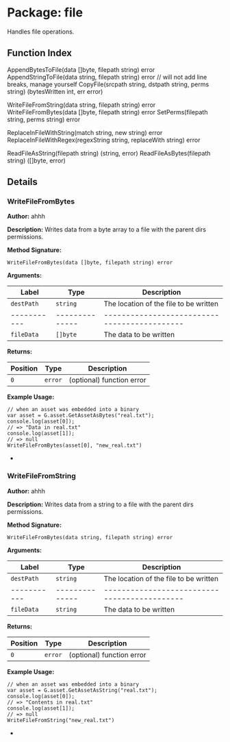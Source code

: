 # Package: file

Handles file operations.

## Function Index

AppendBytesToFile(data []byte, filepath string) error
AppendStringToFile(data string, filepath string) error // will not add line breaks, manage yourself
CopyFile(srcpath string, dstpath string, perms string) (bytesWritten int, err error)

WriteFileFromString(data string, filepath string) error
WriteFileFromBytes(data []byte, filepath string) error
SetPerms(filepath string, perms string) error

ReplaceInFileWithString(match string, new string) error
ReplaceInFileWithRegex(regexString string, replaceWith string) error

ReadFileAsString(filepath string) (string, error)
ReadFileAsBytes(filepath string) ([]byte, error)

## Details

### WriteFileFromBytes

**Author:** ahhh

**Description:** Writes data from a byte array to a file with the parent dirs permissions.

**Method Signature:**

```
WriteFileFromBytes(data []byte, filepath string) error
```

**Arguments:**

| Label     | Type         | Description                                |
|-----------|--------------|--------------------------------------------|
| `destPath`| `string`     | The location of the file to be written     |
|-----------|--------------|--------------------------------------------|
| `fileData`| `[]byte`     | The data to be written                     |

**Returns:**

| Position  | Type         | Description                                |
|-----------|--------------|--------------------------------------------|
| `0`       | `error`      | (optional) function error                  |

**Example Usage:**

```
// when an asset was embedded into a binary
var asset = G.asset.GetAssetAsBytes("real.txt");
console.log(asset[0]);
// => "Data in real.txt"
console.log(asset[1]);
// => null
WriteFileFromBytes(asset[0], "new_real.txt")
```
-

### WriteFileFromString

**Author:** ahhh

**Description:** Writes data from a string to a file with the parent dirs permissions.

**Method Signature:**

```
WriteFileFromBytes(data string, filepath string) error
```

**Arguments:**

| Label     | Type         | Description                                |
|-----------|--------------|--------------------------------------------|
| `destPath`| `string`     | The location of the file to be written     |
|-----------|--------------|--------------------------------------------|
| `fileData`| `string`     | The data to be written                     |

**Returns:**

| Position  | Type         | Description                                |
|-----------|--------------|--------------------------------------------|
| `0`       | `error`      | (optional) function error                  |

**Example Usage:**

```
// when an asset was embedded into a binary
var asset = G.asset.GetAssetAsString("real.txt");
console.log(asset[0]);
// => "Contents in real.txt"
console.log(asset[1]);
// => null
WriteFileFromString("new_real.txt")
```
-